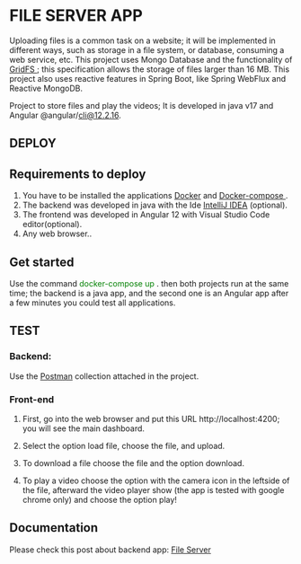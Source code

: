 # FILE SERVER APP
Uploading files is a common task on a website; it will be implemented in different ways, such as storage in a file system, or database, consuming a web service, etc. This project uses Mongo Database and the functionality of <a href="https://www.mongodb.com/docs/manual/core/gridfs/">GridFS </a>; this specification allows the storage of files larger than 16 MB. This project also uses reactive features in Spring Boot, like Spring WebFlux and Reactive MongoDB.

Project to store files and play the videos; It is developed in java v17 and Angular @angular/cli@12.2.16.

## DEPLOY

## Requirements to deploy 
1. You have to be installed the applications <a href="https://docs.docker.com/get-docker/"> Docker</a> and <a href="https://docs.docker.com/compose/install/"> Docker-compose </a>.
2. The backend was developed in java with the Ide <a href="https://www.jetbrains.com/idea/download/#section=windows"> IntelliJ IDEA</a> (optional).
3. The frontend was developed in Angular 12 with Visual Studio Code editor(optional).
4. Any web browser..

## Get started
Use the command <font color="green"> docker-compose up </font>. then both projects run at the same time; the backend is a java app, and the second one is an Angular app after a few minutes you could test all applications.

## TEST
### Backend: 
Use the <a href="https://github.com/lectrapb/tokenServer/Arquitecture/main/Postman" target="_blank">Postman</a>
collection attached in the project.

### Front-end 
1. First, go into the web browser and put this URL http://localhost:4200; you will see the main dashboard.

2. Select the option load file, choose the file, and upload. 


3. To download a file choose the file and the option download. 

3. To play a video choose the option with the camera icon in the leftside of the file, afterward the video player show (the app is tested with google chrome only) and choose the option play!  

## Documentation
Please check this post about backend app:
<a href="https://thinksprograms.blogspot.com/2023/03/file-server.html" target="_blank">File Server</a>

